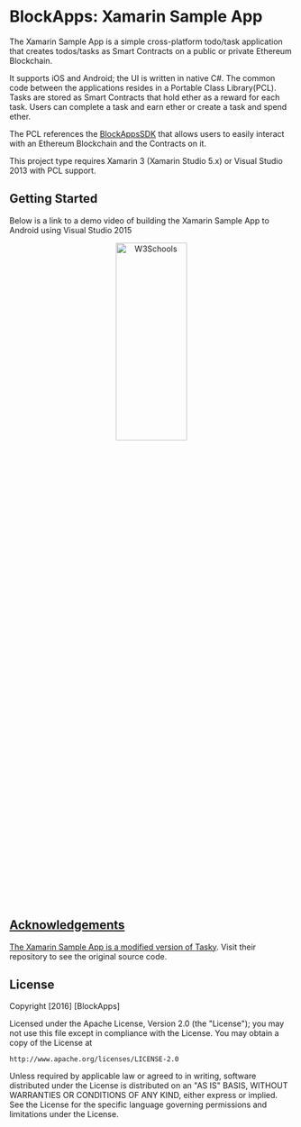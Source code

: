 # BlockApps: Xamarin Sample App

The Xamarin Sample App is a simple cross-platform todo/task application that
creates todos/tasks as Smart Contracts on a public or private Ethereum
Blockchain.

It supports iOS and Android; the UI is written in native C#. The common code
between the applications resides in a Portable Class Library(PCL). Tasks are
stored as Smart Contracts that hold ether as a reward for each task. Users can
complete a task and earn ether or create a task and spend ether.

The PCL references the [BlockAppsSDK](https://github.com/blockapps/xamarin-sdk)
that allows users to easily interact with an Ethereum Blockchain and the
Contracts on it.

This project type requires Xamarin 3 (Xamarin Studio 5.x) or Visual Studio 2013
with PCL support.

## Getting Started

Below is a link to a demo video of building the Xamarin Sample App to Android
using Visual Studio 2015

<p align="center">
<a href="https://www.youtube.com/watch?v=xEMApEug2do">
<img border="0" alt="W3Schools" src="https://img.youtube.com/vi/xEMApEug2do/0.jpg" width="50%" height="30%">
</p>

## Acknowledgements
The Xamarin Sample App is a modified version of
[Tasky](https://github.com/xamarin/mobile-samples/tree/master/TaskyPortable).
Visit their repository to see the original source code.

## License
Copyright [2016] [BlockApps]

Licensed under the Apache License, Version 2.0 (the "License");
you may not use this file except in compliance with the License.
You may obtain a copy of the License at

    http://www.apache.org/licenses/LICENSE-2.0

Unless required by applicable law or agreed to in writing, software
distributed under the License is distributed on an "AS IS" BASIS,
WITHOUT WARRANTIES OR CONDITIONS OF ANY KIND, either express or implied.
See the License for the specific language governing permissions and
limitations under the License.
